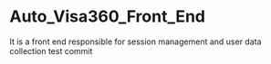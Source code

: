 # Auto_Visa360_Front_End
It is a front end responsible for session management and user data collection
test commit
